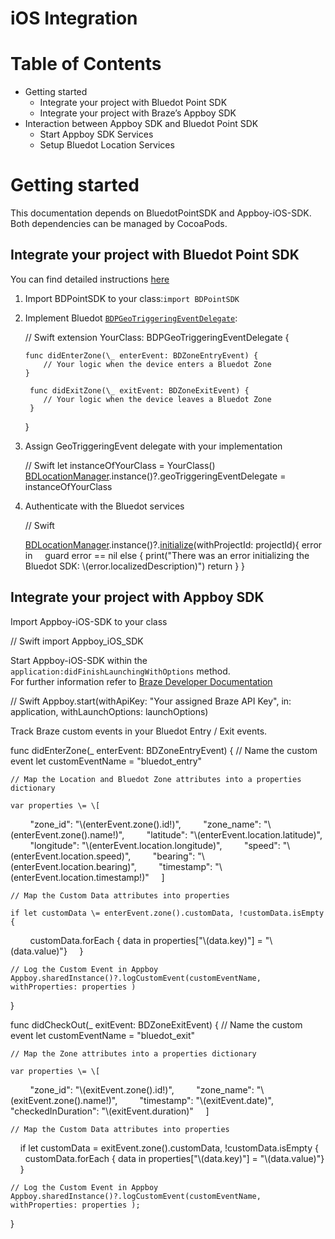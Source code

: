 iOS Integration
=====================

Table of Contents
=================

*   Getting started
    *   Integrate your project with Bluedot Point SDK
    *   Integrate your project with Braze’s Appboy SDK
*   Interaction between Appboy SDK and Bluedot Point SDK
    *   Start Appboy SDK Services
    *   Setup Bluedot Location Services

Getting started
===============

This documentation depends on BluedotPointSDK and Appboy-iOS-SDK. Both dependencies can be managed by CocoaPods.

Integrate your project with Bluedot Point SDK
---------------------------------------------

You can find detailed instructions [here](../../Point%20SDK/iOS/Quick%20Start.md)

1.  Import BDPointSDK to your class:`import BDPointSDK`
2.  Implement Bluedot [`BDPGeoTriggeringEventDelegate`](https://ios-docs.bluedot.io/Protocols/BDPGeoTriggeringEventDelegate.html):
    
    // Swift
    extension YourClass: BDPGeoTriggeringEventDelegate {
    
        func didEnterZone(\_ enterEvent: BDZoneEntryEvent) {
            // Your logic when the device enters a Bluedot Zone
        }
    
         func didExitZone(\_ exitEvent: BDZoneExitEvent) {
            // Your logic when the device leaves a Bluedot Zone
         }
    }
    
3.  Assign GeoTriggeringEvent delegate with your implementation
    
    // Swift
    let instanceOfYourClass \= YourClass()
    [BDLocationManager](https://ios-docs.bluedot.io/Classes/BDLocationManager.html).instance()?.geoTriggeringEventDelegate \= instanceOfYourClass
    
4.  Authenticate with the Bluedot services
    
    // Swift
    
    [BDLocationManager](https://ios-docs.bluedot.io/Classes/BDLocationManager.html).instance()?.[initialize](https://ios-docs.bluedot.io/Classes/BDLocationManager.html#/c:objc(cs)BDLocationManager(im)initializeWithProjectId:completion:)(withProjectId: projectId){ error in
         guard error \== nil else {
            print("There was an error initializing the Bluedot SDK: \\(error.localizedDescription)")
            return
         }
    }
    

Integrate your project with Appboy SDK
--------------------------------------

Import Appboy-iOS-SDK to your class

// Swift
 import Appboy\_iOS\_SDK

Start Appboy-iOS-SDK within the `application:didFinishLaunchingWithOptions` method.  
For further information refer to [Braze Developer Documentation](https://www.braze.com/docs/developer_guide/platform_integration_guides/ios/initial_sdk_setup/)

// Swift
Appboy.start(withApiKey: "Your assigned Braze API Key", in: application, withLaunchOptions: launchOptions)

Track Braze custom events in your Bluedot Entry / Exit events.

func didEnterZone(\_ enterEvent: BDZoneEntryEvent) {
    // Name the custom event let customEventName \= "bluedot\_entry"

    // Map the Location and Bluedot Zone attributes into a properties dictionary

    var properties \= \[
        "zone\_id": "\\(enterEvent.zone().id!)",
        "zone\_name": "\\(enterEvent.zone().name!)",
        "latitude": "\\(enterEvent.location.latitude)",
        "longitude": "\\(enterEvent.location.longitude)",
        "speed": "\\(enterEvent.location.speed)",
        "bearing": "\\(enterEvent.location.bearing)",
        "timestamp": "\\(enterEvent.location.timestamp!)"
    \]

    // Map the Custom Data attributes into properties

    if let customData \= enterEvent.zone().customData, !customData.isEmpty {
        customData.forEach { data in properties\["\\(data.key)"\] \= "\\(data.value)"}
    }

    // Log the Custom Event in Appboy
    Appboy.sharedInstance()?.logCustomEvent(customEventName, withProperties: properties )
}

func didCheckOut(\_ exitEvent: BDZoneExitEvent) {
    // Name the custom event
    let customEventName \= "bluedot\_exit"
 
    // Map the Zone attributes into a properties dictionary

    var properties \= \[
        "zone\_id": "\\(exitEvent.zone().id!)",
        "zone\_name": "\\(exitEvent.zone().name!)",
        "timestamp": "\\(exitEvent.date)",
        "checkedInDuration": "\\(exitEvent.duration)"
    \]

 
    // Map the Custom Data attributes into properties

    if let customData \= exitEvent.zone().customData, !customData.isEmpty {
        customData.forEach { data in properties\["\\(data.key)"\] \= "\\(data.value)"}
    }

    // Log the Custom Event in Appboy
    Appboy.sharedInstance()?.logCustomEvent(customEventName, withProperties: properties );
}